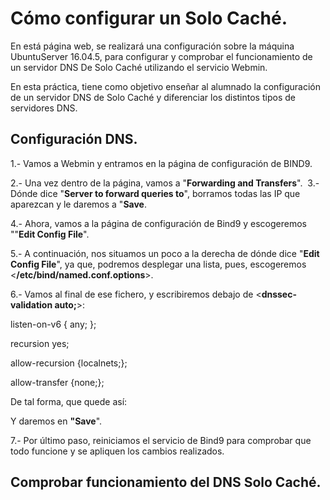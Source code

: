 # Cómo configurar un Solo Caché.

En está página web, se realizará una configuración sobre la máquina UbuntuServer 16.04.5, para configurar y comprobar el funcionamiento de un servidor DNS De Solo Caché utilizando el servicio Webmin.

En esta práctica, tiene como objetivo enseñar al alumnado la configuración de un servidor DNS de Solo Caché y diferenciar los distintos tipos de servidores DNS.

## Configuración DNS.

1.- Vamos a Webmin y entramos en la página de configuración de BIND9.
![]()

2.- Una vez dentro de la página, vamos a "**Forwarding and Transfers**".
![]()
3.- Dónde dice "**Server to forward queries to**", borramos todas las IP que aparezcan y le daremos a "**Save**.
![]()

4.- Ahora, vamos a la página de configuración de Bind9 y escogeremos ""**Edit Config File**".
![]()

5.- A continuación, nos situamos un poco a la derecha de dónde dice "**Edit Config File**", ya que, podremos desplegar una lista, pues, escogeremos <**/etc/bind/named.conf.options**>.
![]()

6.- Vamos al final de ese fichero, y escribiremos debajo de <**dnssec-validation auto;**>:

   listen-on-v6 { any; };
    
   recursion yes;
    
   allow-recursion {localnets;};
    
   allow-transfer {none;};
   
  De tal forma, que quede así:
  ![]()
  
  Y daremos en **"Save**".
  
  7.- Por último paso, reiniciamos el servicio de Bind9 para comprobar que todo funcione y se apliquen los cambios realizados.
  []()
  
  ## Comprobar funcionamiento del DNS Solo Caché.
